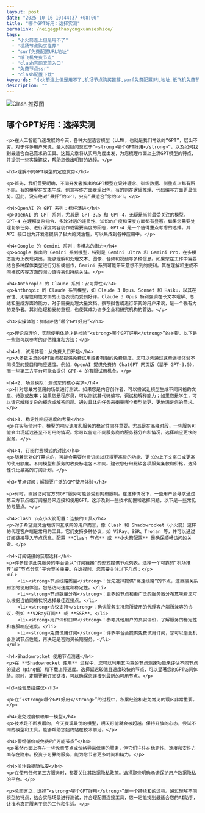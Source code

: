 ```yaml
---
layout: post
date: "2025-10-16 10:44:37 +08:00"
title: "哪个GPT好用：选择实测"
permalink: /neigegpthaoyongxuanzeshice/
tags:
  - "小火箭连上但是用不了"
  - "机场节点购买推荐"
  - "surf免费配置URL地址"
  - "纸飞机免费节点"
  - "clash官网充值入口"
  - "免费节点ssr"
  - "clash配置下载"
keywords: "小火箭连上但是用不了,机场节点购买推荐,surf免费配置URL地址,纸飞机免费节点,clash官网充值入口,免费节点ssr,clash配置下载"
description: ""
---
```


![Clash 推荐图](https://clashjd.github.io/assets/img/稳定订阅机场推荐.png)

## 哪个GPT好用：选择实测


    <p>在人工智能飞速发展的今天，各种大型语言模型（LLM），也就是我们常说的“GPT”，层出不穷。对于许多用户来说，最大的疑问莫过于“<strong>哪个GPT好用</strong>”，以及如何找到最适合自己需求的工具。这篇文章将从实用角度出发，为您梳理市面上主流GPT模型的特点，并提供一些实操建议，帮助您做出明智的选择。</p>

    <h3>理解不同GPT模型的定位优势</h3>

    <p>首先，我们需要明确，不同开发者推出的GPT模型在设计理念、训练数据、侧重点上都有所不同。有的模型在文本生成、创意写作方面表现出色，有的则在逻辑推理、代码编写方面更具优势。因此，没有绝对“最好”的GPT，只有“最适合”您的GPT。</p>

    <h4>OpenAI 的 GPT 系列：标杆演进</h4>
    <p>OpenAI 的 GPT 系列，尤其是 GPT-3.5 和 GPT-4，无疑是当前最受关注的模型。GPT-4 在理解复杂指令、多轮对话的连贯性、知识的广度和深度方面都有显著。如果您需要处理复杂任务、进行深度内容创作或需要高度的回答，GPT-4 是一个值得重点考虑的选择。其 API 接口也为开发者提供了极大的灵活性，可以集成到各种应用中。</p>

    <h4>Google 的 Gemini 系列：多模态的潜力</h4>
    <p>Google 推出的 Gemini 系列模型，特别是 Gemini Ultra 和 Gemini Pro，在多模态能力上表现突出，能够理解和处理文本、图像、音频和视频等多种信息。如果您在工作中需要结合多种媒体类型进行分析或创作，Gemini 系列可能带来意想不到的便利。其在理解和生成不同格式内容方面的潜力值得我们持续关注。</p>

    <h4>Anthropic 的 Claude 系列：安可靠性</h4>
    <p>Anthropic 的 Claude 系列模型，如 Claude 3 Opus、Sonnet 和 Haiku，以其在安性、无害性和性方面的出色表现而受到好评。Claude 3 Opus 特别强调在长文本理解、总结和生成方面的能力，对于需要处理大量文档、撰写报告或进行研究的用户来说，是一个强有力的竞争者。其对伦理和安的重视，也使其成为许多企业和研究机构的首选。</p>

    <h3>实操体验：如何评估“哪个GPT好用”</h3>

    <p>理论归理论，实际使用体验才是检验“<strong>哪个GPT好用</strong>”的关键。以下是一些您可以参考的评估维度和方法：</p>

    <h4>1. 试用体验：从免费入口开始</h4>
    <p>大多数主流的GPT服务都提供免费试用或者有限的免费额度。您可以先通过这些途径体验不同模型的接口和响应速度。例如，OpenAI 提供免费的 ChatGPT 网页版（基于 GPT-3.5），而一些第三方平台可能会提供 GPT-4 的有限试用机会。</p>

    <h4>2. 场景模拟：测试您的核心需求</h4>
    <p>针对您最常使用的场景进行测试。如果您是内容创作者，可以尝试让模型生成不同风格的文章、诗歌或故事；如果您是程序员，可以测试其代码编写、调试和解释能力；如果您是学生，可以请它解释复杂的概念或解答问题。通过具体的任务来衡量哪个模型能更、更地满足您的需求。</p>

    <h4>3. 稳定性响应速度的考量</h4>
    <p>在实际使用中，模型的响应速度和服务的稳定性同样重要。尤其是在高峰时段，一些服务可能会出现延迟甚至不可用的情况。您可以留意不同服务商的服务器分布和情况，选择响应更快的服务。</p>

    <h4>4. 订阅付费模式的对比</h4>
    <p>随着您对GPT需求的，可能会需要付费订阅以获得更高级的功能、更长的上下文窗口或更高的使用额度。不同模型和服务的收费标准各不相同。建议您仔细比较各项服务条款和价格，选择性价比最高的订阅计划。</p>

    <h3>节点订阅：解锁更广泛的GPT使用体验</h3>

    <p>有时，直接访问官方的GPT服务可能会受到网络限制。在这种情况下，一些用户会寻求通过第三方节点或订阅服务来连接和使用GPT。这涉及到一些技术配置和选择问题，以下是一些常见的考量点。</p>

    <h4>Clash 节点小火箭配置：连接的工具</h4>
    <p>对于希望更灵活地访问互联网的用户而言，像 Clash 和 Shadowrocket（小火箭）这样的代理客户端是常用的工具。它们支持多种协议，如 V2Ray、SSR、Trojan 等，并可以通过订阅链接导入节点信息。配置 **Clash 节点** 或 **小火箭配置** 是确保顺畅访问的关键。</p>

    <h4>订阅链接的获取选择</h4>
    <p>许多提供此类服务的平台会以“订阅链接”的形式提供节点列表。选择一个可靠的“机场推荐”或“节点分享”平台至关重要。在选择时，您需要关注以下几点：</p>
    <ul>
        <li><strong>节点线路质量</strong>：优先选择提供“高速线路”的节点，这直接关系到您的使用体验，包括访问速度和稳定性。</li>
        <li><strong>节点数量分布</strong>：更多的节点和更广泛的服务器分布意味着您可以根据当前网络状况选择最佳连接点。</li>
        <li><strong>协议支持</strong>：确认服务支持您所使用的代理客户端所兼容的协议，例如 **V2Ray订阅** 或 **SSR**。</li>
        <li><strong>用户评价口碑</strong>：参考其他用户的真实评价，了解服务的稳定性和客服响应速度。</li>
        <li><strong>免费试用订阅</strong>：许多平台会提供免费试用订阅，您可以借此机会测试节点性能，再决定是否购买长期服务。</li>
    </ul>

    <h4>Shadowrocket 使用节点测速</h4>
    <p>在 **Shadowrocket 使用** 过程中，您可以利用其内置的节点测速功能来评估不同节点的延迟（ping值）和下载上传速度。选择延迟较低且速度较快的节点，可以显著您的GPT访问体验。同时，定期更新订阅链接，可以确保您连接到最新的可用节点。</p>

    <h3>经验总结建议</h3>

    <p>在“<strong>哪个GPT好用</strong>”的过程中，积累经验和避免常见的误区非常重要。</p>

    <h4>避免过度依赖单一模型</h4>
    <p>技术是不断发展的，今天表现最优的模型，明天可能就会被超越。保持开放的心态，尝试不同的模型和工具，能够帮助您始终站在技术前沿。</p>

    <h4>警惕低价或免费的“万能节点”</h4>
    <p>虽然市面上存在一些免费节点或价格异常低廉的服务，但它们往往在稳定性、速度和安性方面存在隐患。投资于可靠的服务，能为您节省更多时间和精力。</p>

    <h4>关注数据隐私安</h4>
    <p>在使用任何第三方服务时，都要关注其数据隐私政策。选择那些明确承诺保护用户数据隐私的平台。</p>

    <p>总而言之，选择“<strong>哪个GPT好用</strong>”是一个持续和的过程。通过理解不同模型的特点，结合实际场景进行测试，并合理配置连接工具，您一定能找到最适合您的AI助手，让技术真正服务于您的工作和生活。</p>